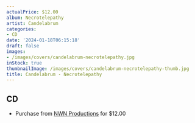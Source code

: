```yaml
---
actualPrice: $12.00
album: Necrotelepathy
artist: Candelabrum
categories:
- CD
date: '2024-01-18T06:15:18'
draft: false
images:
- /images/covers/candelabrum-necrotelepathy.jpg
inStock: true
thumbnailImage: /images/covers/candelabrum-necrotelepathy-thumb.jpg
title: Candelabrum - Necrotelepathy
---
```


## CD
* Purchase from [NWN Productions](http://shop.nwnprod.com/index.php?route=product/product&path=93&product_id=45617&sort=pd.name&order=ASC) for $12.00
